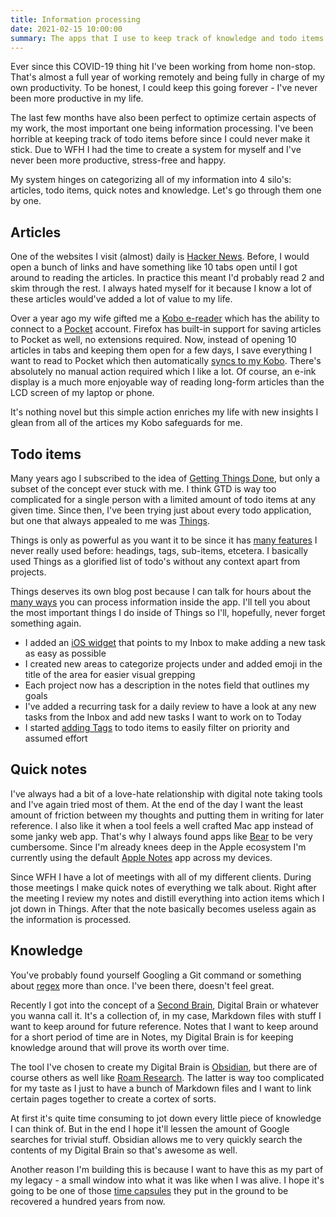```yaml
---
title: Information processing
date: 2021-02-15 10:00:00
summary: The apps that I use to keep track of knowledge and todo items.
---
```


Ever since this COVID-19 thing hit I've been working from home non-stop. That's almost a full year of working remotely and being fully in charge of my own productivity. To be honest, I could keep this going forever - I've never been more productive in my life.

The last few months have also been perfect to optimize certain aspects of my work, the most important one being information processing. I've been horrible at keeping track of todo items before since I could never make it stick. Due to WFH I had the time to create a system for myself and I've never been more productive, stress-free and happy.

My system hinges on categorizing all of my information into 4 silo's: articles, todo items, quick notes and knowledge. Let's go through them one by one.

## Articles

One of the websites I visit (almost) daily is [Hacker News](https://news.ycombinator.com/). Before, I would open a bunch of links and have something like 10 tabs open until I got around to reading the articles. In practice this meant I'd probably read 2 and skim through the rest. I always hated myself for it because I know a lot of these articles would've added a lot of value to my life.

Over a year ago my wife gifted me a [Kobo e-reader](https://gl.kobobooks.com/collections/all) which has the ability to connect to a [Pocket](https://getpocket.com/) account. Firefox has built-in support for saving articles to Pocket as well, no extensions required. Now, instead of opening 10 articles in tabs and keeping them open for a few days, I save everything I want to read to Pocket which then automatically [syncs to my Kobo](https://help.getpocket.com/article/1006-getting-started-with-kobo). There's absolutely no manual action required which I like a lot. Of course, an e-ink display is a much more enjoyable way of reading long-form articles than the LCD screen of my laptop or phone.

It's nothing novel but this simple action enriches my life with new insights I glean from all of the artices my Kobo safeguards for me.

## Todo items

Many years ago I subscribed to the idea of [Getting Things Done](https://gettingthingsdone.com/), but only a subset of the concept ever stuck with me. I think GTD is way too complicated for a single person with a limited amount of todo items at any given time. Since then, I've been trying just about every todo application, but one that always appealed to me was [Things](https://culturedcode.com/things/).

Things is only as powerful as you want it to be since it has [many features](https://culturedcode.com/things/guide/) I never really used before: headings, tags, sub-items, etcetera. I basically used Things as a glorified list of todo's without any context apart from projects.

Things deserves its own blog post because I can talk for hours about the [many ways](https://www.youtube.com/watch?v=9oBuOrrBskw) you can process information inside the app. I'll tell you about the most important things I do inside of Things so I'll, hopefully, never forget something again.

- I added an [iOS widget](https://culturedcode.com/things/support/articles/2803567/) that points to my Inbox to make adding a new task as easy as possible
- I created new areas to categorize projects under and added emoji in the title of the area for easier visual grepping
- Each project now has a description in the notes field that outlines my goals
- I've added a recurring task for a daily review to have a look at any new tasks from the Inbox and add new tasks I want to work on to Today
- I started [adding Tags](https://culturedcode.com/things/support/articles/2803581/) to todo items to easily filter on priority and assumed effort

## Quick notes

I've always had a bit of a love-hate relationship with digital note taking tools and I've again tried most of them. At the end of the day I want the least amount of friction between my thoughts and putting them in writing for later reference. I also like it when a tool feels a well crafted Mac app instead of some janky web app. That's why I always found apps like [Bear](https://bear.app/) to be very cumbersome. Since I'm already knees deep in the Apple ecosystem I'm currently using the default [Apple Notes](https://www.icloud.com/notes) app across my devices.

Since WFH I have a lot of meetings with all of my different clients. During those meetings I make quick notes of everything we talk about. Right after the meeting I review my notes and distill everything into action items which I jot down in Things. After that the note basically becomes useless again as the information is processed.

## Knowledge

You've probably found yourself Googling a Git command or something about [regex](https://en.wikipedia.org/wiki/Regular_expression) more than once. I've been there, doesn't feel great.

Recently I got into the concept of a [Second Brain](https://www.youtube.com/watch?v=OP3dA2GcAh8), Digital Brain or whatever you wanna call it. It's a collection of, in my case, Markdown files with stuff I want to keep around for future reference. Notes that I want to keep around for a short period of time are in Notes, my Digital Brain is for keeping knowledge around that will prove its worth over time.

The tool I've chosen to create my Digital Brain is [Obsidian](https://obsidian.md/), but there are of course others as well like [Roam Research](https://roamresearch.com/). The latter is way too complicated for my taste as I just to have a bunch of Markdown files and I want to link certain pages together to create a cortex of sorts.

At first it's quite time consuming to jot down every little piece of knowledge I can think of. But in the end I hope it'll lessen the amount of Google searches for trivial stuff. Obsidian allows me to very quickly search the contents of my Digital Brain so that's awesome as well.

Another reason I'm building this is because I want to have this as my part of my legacy - a small window into what it was like when I was alive. I hope it's going to be one of those [time capsules](https://en.wikipedia.org/wiki/Time_capsule) they put in the ground to be recovered a hundred years from now.
